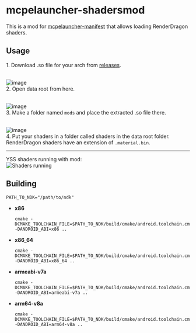 # mcpelauncher-shadersmod

This is a mod for [mcpelauncher-manifest](https://mcpelauncher.readthedocs.io/en/latest/getting_started/index.html) that allows loading RenderDragon shaders.

## Usage

‌1. Download .so file for your arch from [releases](https://github.com/GameParrot/mcpelauncher-shadersmod/releases/latest).<br><br>

![image](https://github.com/user-attachments/assets/e2cb4255-8339-48b5-9ff2-c366448a69c7)<br>
2. Open data root from here.<br><br>

![image](https://github.com/user-attachments/assets/84da268f-561a-4667-88e1-b265a7c99ce6)<br>
3. Make a folder named `mods` and place the extracted .so file there.<br><br>

![image](https://github.com/user-attachments/assets/2b378a84-a202-4d12-9b55-9f3d842de0e1)<br>
4. Put your shaders in a folder called shaders in the data root folder. RenderDragon shaders have an extension of `.material.bin`.  

<hr>

YSS shaders running with mod:  
![Shaders running](https://user-images.githubusercontent.com/85067619/233049451-6253095e-e5c9-433c-b2f3-5ccad202ecba.png)

## Building
`PATH_TO_NDK="/path/to/ndk"`
- **x86**

  ```
  cmake -DCMAKE_TOOLCHAIN_FILE=$PATH_TO_NDK/build/cmake/android.toolchain.cmake -DANDROID_ABI=x86 ..
  ```
- **x86_64**

  ```
  cmake -DCMAKE_TOOLCHAIN_FILE=$PATH_TO_NDK/build/cmake/android.toolchain.cmake -DANDROID_ABI=x86_64 ..
  ```
- **armeabi-v7a**

  ```
  cmake -DCMAKE_TOOLCHAIN_FILE=$PATH_TO_NDK/build/cmake/android.toolchain.cmake -DANDROID_ABI=armeabi-v7a ..
  ```
- **arm64-v8a**

  ```
  cmake -DCMAKE_TOOLCHAIN_FILE=$PATH_TO_NDK/build/cmake/android.toolchain.cmake -DANDROID_ABI=arm64-v8a ..
  ```
